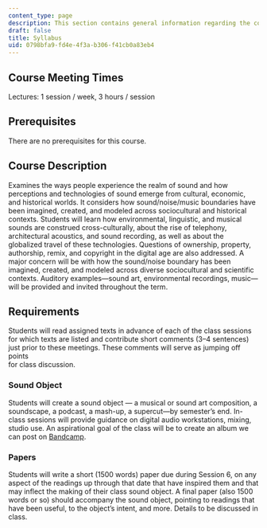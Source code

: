 ```yaml
---
content_type: page
description: This section contains general information regarding the course.
draft: false
title: Syllabus
uid: 0798bfa9-fd4e-4f3a-b306-f41cb0a83eb4
---
```

## Course Meeting Times

Lectures: 1 session / week, 3 hours / session

## Prerequisites

There are no prerequisites for this course.

## Course Description

Examines the ways people experience the realm of sound and how perceptions and technologies of sound emerge from cultural, economic, and historical worlds. It considers how sound/noise/music boundaries have been imagined, created, and modeled across sociocultural and historical contexts. Students will learn how environmental, linguistic, and musical sounds are construed cross-culturally, about the rise of telephony, architectural acoustics, and sound recording, as well as about the globalized travel of these technologies. Questions of ownership, property, authorship, remix, and copyright in the digital age are also addressed. A major concern will be with how the sound/noise boundary has been imagined, created, and modeled across diverse sociocultural and scientific contexts. Auditory examples—sound art, environmental recordings, music—will be provided and invited throughout the term.

## Requirements

Students will read assigned texts in advance of each of the class sessions for which texts are listed and contribute short comments (3–4 sentences) just prior to these meetings. These comments will serve as jumping off points        
for class discussion.

### Sound Object

Students will create a sound object — a musical or sound art composition, a soundscape, a podcast, a mash-up, a supercut—by semester’s end. In-class sessions will provide guidance on digital audio workstations, mixing, studio use. An aspirational goal of the class will be to create an album we can post on [Bandcamp](https://bandcamp.com/).

### Papers

Students will write a short (1500 words) paper due during Session 6, on any aspect of the readings up through that date that have inspired them and that may inflect the making of their class sound object. A final paper (also 1500 words or so) should accompany the sound object, pointing to readings that have been useful, to the object’s intent, and more. Details to be discussed in class.